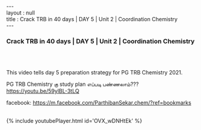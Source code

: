 ---<br>layout : null<br>title : Crack TRB in 40 days | DAY 5 | Unit 2 | Coordination Chemistry<br>---<br><h3>Crack TRB in 40 days | DAY 5 | Unit 2 | Coordination Chemistry</h3><br><br><p>This video tells day 5 preparation strategy for PG TRB Chemistry 2021.

PG TRB Chemistry கு study plan எப்படி பண்ணலாம்??? 
https://youtu.be/59ylBL-3tLQ

facebook: https://m.facebook.com/ParthibanSekar.chem/?ref=bookmarks</p><br>{% include youtubePlayer.html id='OVX_wDNHtEk' %}<br>